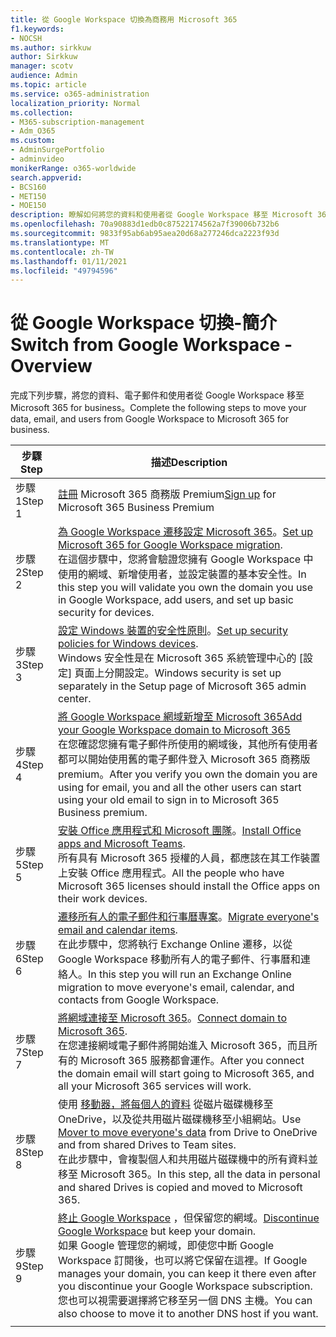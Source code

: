 ```yaml
---
title: 從 Google Workspace 切換為商務用 Microsoft 365
f1.keywords:
- NOCSH
ms.author: sirkkuw
author: Sirkkuw
manager: scotv
audience: Admin
ms.topic: article
ms.service: o365-administration
localization_priority: Normal
ms.collection:
- M365-subscription-management
- Adm_O365
ms.custom:
- AdminSurgePortfolio
- adminvideo
monikerRange: o365-worldwide
search.appverid:
- BCS160
- MET150
- MOE150
description: 瞭解如何將您的資料和使用者從 Google Workspace 移至 Microsoft 365 for business。
ms.openlocfilehash: 70a90883d1edb0c87522174562a7f39006b732b6
ms.sourcegitcommit: 9833f95ab6ab95aea20d68a277246dca2223f93d
ms.translationtype: MT
ms.contentlocale: zh-TW
ms.lasthandoff: 01/11/2021
ms.locfileid: "49794596"
---
```

# <a name="switch-from-google-workspace---overview"></a><span data-ttu-id="918a5-103">從 Google Workspace 切換-簡介</span><span class="sxs-lookup"><span data-stu-id="918a5-103">Switch from Google Workspace - Overview</span></span>

<span data-ttu-id="918a5-104">完成下列步驟，將您的資料、電子郵件和使用者從 Google Workspace 移至 Microsoft 365 for business。</span><span class="sxs-lookup"><span data-stu-id="918a5-104">Complete the following steps to move your data, email, and users from Google Workspace to Microsoft 365 for business.</span></span>


| <span data-ttu-id="918a5-105">步驟</span><span class="sxs-lookup"><span data-stu-id="918a5-105">Step</span></span>  |<span data-ttu-id="918a5-106">描述</span><span class="sxs-lookup"><span data-stu-id="918a5-106">Description</span></span>  |
|---------|---------|
|<span data-ttu-id="918a5-107">步驟 1</span><span class="sxs-lookup"><span data-stu-id="918a5-107">Step 1</span></span> |  <span data-ttu-id="918a5-108">[註冊](../sign-up.md) Microsoft 365 商務版 Premium</span><span class="sxs-lookup"><span data-stu-id="918a5-108">[Sign up](../sign-up.md) for Microsoft 365 Business Premium</span></span>       |
|<span data-ttu-id="918a5-109">步驟 2</span><span class="sxs-lookup"><span data-stu-id="918a5-109">Step 2</span></span> |   <span data-ttu-id="918a5-110">[為 Google Workspace 遷移設定 Microsoft 365](set-up-microsoft-365-forgoogle.md)。</span><span class="sxs-lookup"><span data-stu-id="918a5-110">[Set up Microsoft 365 for Google Workspace migration](set-up-microsoft-365-forgoogle.md).</span></span> </br> <span data-ttu-id="918a5-111">在這個步驟中，您將會驗證您擁有 Google Workspace 中使用的網域、新增使用者，並設定裝置的基本安全性。</span><span class="sxs-lookup"><span data-stu-id="918a5-111">In this step you will validate you own the domain you use in Google Workspace, add users, and set up basic security for devices.</span></span> |
|<span data-ttu-id="918a5-112">步驟 3</span><span class="sxs-lookup"><span data-stu-id="918a5-112">Step 3</span></span> | <span data-ttu-id="918a5-113">[設定 Windows 裝置的安全性原則](../secure-win10-pcs.md)。</span><span class="sxs-lookup"><span data-stu-id="918a5-113">[Set up security policies for Windows devices](../secure-win10-pcs.md).</span></span></br> <span data-ttu-id="918a5-114">Windows 安全性是在 Microsoft 365 系統管理中心的 [設定] 頁面上分開設定。</span><span class="sxs-lookup"><span data-stu-id="918a5-114">Windows security is set up separately in the Setup page of Microsoft 365 admin center.</span></span> |
|<span data-ttu-id="918a5-115">步驟 4</span><span class="sxs-lookup"><span data-stu-id="918a5-115">Step 4</span></span>|[<span data-ttu-id="918a5-116">將 Google Workspace 網域新增至 Microsoft 365</span><span class="sxs-lookup"><span data-stu-id="918a5-116">Add your Google Workspace domain to Microsoft 365</span></span>](add-google-domain.md) </br> <span data-ttu-id="918a5-117">在您確認您擁有電子郵件所使用的網域後，其他所有使用者都可以開始使用舊的電子郵件登入 Microsoft 365 商務版 premium。</span><span class="sxs-lookup"><span data-stu-id="918a5-117">After you verify you own the domain you are using for email, you and all the other users can start using your old email to sign in to Microsoft 365 Business premium.</span></span> |
|<span data-ttu-id="918a5-118">步驟 5</span><span class="sxs-lookup"><span data-stu-id="918a5-118">Step 5</span></span> | <span data-ttu-id="918a5-119">[安裝 Office 應用程式和 Microsoft 團隊](../install-office.md)。</span><span class="sxs-lookup"><span data-stu-id="918a5-119">[Install Office apps and Microsoft Teams](../install-office.md).</span></span></br> <span data-ttu-id="918a5-120">所有具有 Microsoft 365 授權的人員，都應該在其工作裝置上安裝 Office 應用程式。</span><span class="sxs-lookup"><span data-stu-id="918a5-120">All the people who have Microsoft 365 licenses should install the Office apps on their work devices.</span></span>|
|<span data-ttu-id="918a5-121">步驟 6</span><span class="sxs-lookup"><span data-stu-id="918a5-121">Step 6</span></span> | <span data-ttu-id="918a5-122">[遷移所有人的電子郵件和行事曆專案](migrate-email.md)。</span><span class="sxs-lookup"><span data-stu-id="918a5-122">[Migrate everyone's email and calendar items](migrate-email.md).</span></span></br> <span data-ttu-id="918a5-123">在此步驟中，您將執行 Exchange Online 遷移，以從 Google Workspace 移動所有人的電子郵件、行事曆和連絡人。</span><span class="sxs-lookup"><span data-stu-id="918a5-123">In this step you will run an Exchange Online migration to move everyone's email, calendar, and contacts from Google Workspace.</span></span>  |
|<span data-ttu-id="918a5-124">步驟 7</span><span class="sxs-lookup"><span data-stu-id="918a5-124">Step 7</span></span> | <span data-ttu-id="918a5-125">[將網域連接至 Microsoft 365](connect-domain-tom365.md)。</span><span class="sxs-lookup"><span data-stu-id="918a5-125">[Connect domain to Microsoft 365](connect-domain-tom365.md).</span></span> </br> <span data-ttu-id="918a5-126">在您連接網域電子郵件將開始進入 Microsoft 365，而且所有的 Microsoft 365 服務都會運作。</span><span class="sxs-lookup"><span data-stu-id="918a5-126">After you connect the domain email will start going to Microsoft 365, and all your Microsoft 365 services will work.</span></span>|
|<span data-ttu-id="918a5-127">步驟8</span><span class="sxs-lookup"><span data-stu-id="918a5-127">Step 8</span></span>|<span data-ttu-id="918a5-128">使用 [移動器，將每個人的資料](mover-migrate-files.md) 從磁片磁碟機移至 OneDrive，以及從共用磁片磁碟機移至小組網站。</span><span class="sxs-lookup"><span data-stu-id="918a5-128">Use [Mover to move everyone's data](mover-migrate-files.md) from Drive to OneDrive and from shared Drives to Team sites.</span></span></br> <span data-ttu-id="918a5-129">在此步驟中，會複製個人和共用磁片磁碟機中的所有資料並移至 Microsoft 365。</span><span class="sxs-lookup"><span data-stu-id="918a5-129">In this step, all the data in personal and shared Drives is copied and moved to Microsoft 365.</span></span>|
|<span data-ttu-id="918a5-130">步驟 9</span><span class="sxs-lookup"><span data-stu-id="918a5-130">Step 9</span></span>| <span data-ttu-id="918a5-131">[終止 Google Workspace](cancel-google.md) ，但保留您的網域。</span><span class="sxs-lookup"><span data-stu-id="918a5-131">[Discontinue Google Workspace](cancel-google.md) but keep your domain.</span></span> </br> <span data-ttu-id="918a5-132">如果 Google 管理您的網域，即使您中斷 Google Workspace 訂閱後，也可以將它保留在這裡。</span><span class="sxs-lookup"><span data-stu-id="918a5-132">If Google manages your domain, you can keep it there even after you discontinue your Google Workspace subscription.</span></span> <span data-ttu-id="918a5-133">您也可以視需要選擇將它移至另一個 DNS 主機。</span><span class="sxs-lookup"><span data-stu-id="918a5-133">You can also choose to move it to another DNS host if you want.</span></span>|
|||
